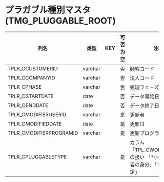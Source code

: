 # プラガブル種別マスタ(TMG_PLUGGABLE_ROOT)
| 列名   | 类型   | KEY  | 可否为空 | 注释   |
| ---- | ---- | ---- | ---- | ---- |
|TPLR_CCUSTOMERID|varchar||否|顧客コード|
|TPLR_CCOMPANYID|varchar||否|法人コード|
|TPLR_CPHASE|varchar||否|処理フェーズ|
|TPLR_DSTARTDATE|date||否|データ開始日|
|TPLR_DENDDATE|date||否|データ終了日|
|TPLR_CMODIFIERUSERID|varchar||是|更新者|
|TPLR_DMODIFIEDDATE|date||是|更新日|
|TPLR_CMODIFIERPROGRAMID|varchar||是|更新プログラムID|
|TPLR_CPLUGGABLETYPE|varchar||是|カラム「TPL_CWORKTYPEID」の扱い 「*(一律)」「対象者の身分」「コード直接指定」|

